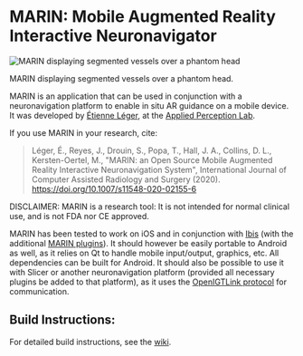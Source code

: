 # MARIN: Mobile Augmented Reality Interactive Neuronavigator  

![MARIN displaying segmented vessels over a phantom head](https://github.com/AppliedPerceptionLab/MARIN/assets/17100565/43fd0dee-5f2f-4210-a970-ab4fc2cbbd10)

MARIN displaying segmented vessels over a phantom head.

MARIN is an application that can be used in conjunction with a neuronavigation platform to enable in situ AR guidance on a mobile device. It was developed by [Étienne Léger](https://ap-lab.ca/people/etienneleger/), at the [Applied Perception Lab](https://ap-lab.ca/).

If you use MARIN in your research, cite: 
> Léger, É., Reyes, J., Drouin, S., Popa, T., Hall, J. A., Collins, D. L., Kersten-Oertel, M., "MARIN: an Open Source Mobile Augmented Reality Interactive Neuronavigation System", International Journal of Computer Assisted Radiology and Surgery (2020). https://doi.org/10.1007/s11548-020-02155-6

DISCLAIMER: MARIN is a research tool: It is not intended for normal clinical use, and is not FDA nor CE approved.

MARIN has been tested to work on iOS and in conjunction with [Ibis](https://github.com/IbisNeuronav/Ibis) (with the additional [MARIN plugins](https://github.com/AppliedPerceptionLab/IbisPluginsExtraMARIN)). It should however be easily portable to Android as well, as it relies on Qt to handle mobile input/output, graphics, etc. All dependencies can be built for Android. It should also be possible to use it with Slicer or another neuronavigation platform (provided all necessary plugins be added to that platform), as it uses the [OpenIGTLink protocol](http://openigtlink.org/) for communication.

## Build Instructions:  

For detailed build instructions, see the [wiki](https://github.com/AppliedPerceptionLab/MARIN/wiki/Build-instructions).
